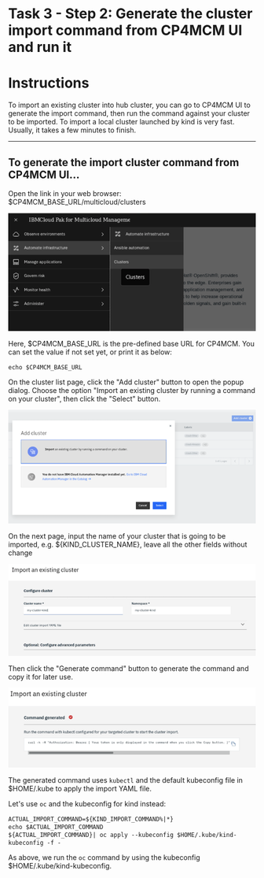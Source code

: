 # Task 3 - Step 2: Generate the cluster import command from CP4MCM UI and run it

Instructions
============

To import an existing cluster into hub cluster, you can go to CP4MCM UI to generate the import command, then
run the command against your cluster to be imported. To import a local cluster launched by kind is very fast.
Usually, it takes a few minutes to finish.

---

## To generate the import cluster command from CP4MCM UI...

Open the link in your web browser: $CP4MCM_BASE_URL/multicloud/clusters

![Figure: CP4MCM Navigation Menu](../images/cp4mcm-nav-menu.png)

Here, $CP4MCM_BASE_URL is the pre-defined base URL for CP4MCM. You can set the value if not set yet, or print it as below:

```shell
echo $CP4MCM_BASE_URL
```

On the cluster list page, click the "Add cluster" button to open the popup dialog. Choose the option "Import an existing cluster by running a command on your cluster", then click the "Select" button.

![Figure: Import Cluster Dialog](../images/import-cluster-dialog.png)

On the next page, input the name of your cluster that is going to be imported, e.g. ${KIND_CLUSTER_NAME}, leave all the other fields without change

![Figure: Import Cluster Form](../images/import-cluster-form.png)

Then click the "Generate command" button to generate the command and copy it for later use.

![Figure: Generated Import Command](../images/generated-import-command.png)

<!--
var::set-required "Paste the import command here" "KIND_IMPORT_COMMAND"
var::save "KIND_IMPORT_COMMAND"
-->

The generated command uses `kubectl` and the default kubeconfig file in $HOME/.kube to apply the import YAML file.

Let's use `oc` and the kubeconfig for kind instead:

```shell
ACTUAL_IMPORT_COMMAND=${KIND_IMPORT_COMMAND%|*}
echo $ACTUAL_IMPORT_COMMAND
${ACTUAL_IMPORT_COMMAND}| oc apply --kubeconfig $HOME/.kube/kind-kubeconfig -f -
```

As above, we run the `oc` command by using the kubeconfig $HOME/.kube/kind-kubeconfig.
<!--
sleep 3
eval "${ACTUAL_IMPORT_COMMAND} -s | oc apply --kubeconfig $HOME/.kube/kind-kubeconfig -f - >/dev/null 2>&1"
-->

